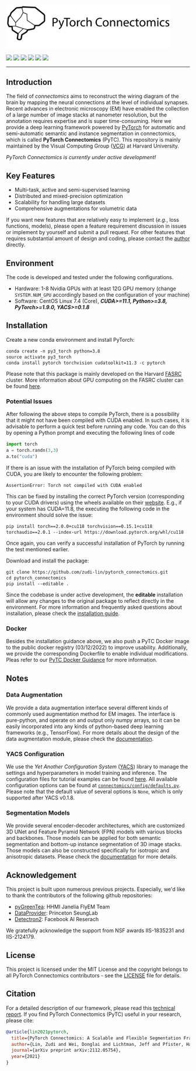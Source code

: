 <a href="https://github.com/zudi-lin/pytorch_connectomics">
<img src="./.github/logo_fullname.png" width="450"></a>

<p align="left">
    <a href="https://www.python.org/">
      <img src="https://img.shields.io/badge/Python-3.8-ff69b4.svg" /></a>
    <a href= "https://pytorch.org/">
      <img src="https://img.shields.io/badge/PyTorch-1.8-2BAF2B.svg" /></a>
    <a href= "https://github.com/zudi-lin/pytorch_connectomics/blob/master/LICENSE">
      <img src="https://img.shields.io/badge/License-MIT-blue.svg" /></a>
    <a href= "https://zudi-lin.github.io/pytorch_connectomics/build/html/index.html">
      <img src="https://img.shields.io/badge/Doc-Latest-2BAF2B.svg" /></a>
    <a href= "https://join.slack.com/t/pytorchconnectomics/shared_invite/zt-obufj5d1-v5_NndNS5yog8vhxy4L12w">
      <img src="https://img.shields.io/badge/Slack-Join-CC8899.svg" /></a>
    <a href= "https://arxiv.org/abs/2112.05754">
      <img src="https://img.shields.io/badge/arXiv-2112.05754-FF7F50.svg" /></a>
</p>

<hr/>

## Introduction

The field of *connectomics* aims to reconstruct the wiring diagram of the brain by mapping the neural connections at the level of individual synapses. Recent advances in electronic microscopy (EM) have enabled the collection of a large number of image stacks at nanometer resolution, but the annotation requires expertise and is super time-consuming. Here we provide a deep learning framework powered by [PyTorch](https://pytorch.org/) for automatic and semi-automatic semantic and instance segmentation in connectomics, which is called **PyTorch Connectomics** (PyTC). This repository is mainly maintained by the Visual Computing Group ([VCG](https://vcg.seas.harvard.edu)) at Harvard University.

*PyTorch Connectomics is currently under active development!*

## Key Features

- Multi-task, active and semi-supervised learning
- Distributed and mixed-precision optimization
- Scalability for handling large datasets
- Comprehensive augmentations for volumetric data

If you want new features that are relatively easy to implement (*e.g.*, loss functions, models), please open a feature requirement discussion in issues or implement by yourself and submit a pull request. For other features that requires substantial amount of design and coding, please contact the [author](https://github.com/zudi-lin) directly.

## Environment

The code is developed and tested under the following configurations.

- Hardware: 1-8 Nvidia GPUs with at least 12G GPU memory (change ```SYSTEM.NUM_GPU``` accordingly based on the configuration of your machine)
- Software: CentOS Linux 7.4 (Core), ***CUDA>=11.1, Python>=3.8, PyTorch>=1.9.0, YACS>=0.1.8***

## Installation

Create a new conda environment and install PyTorch:

```shell
conda create -n py3_torch python=3.8
source activate py3_torch
conda install pytorch torchvision cudatoolkit=11.3 -c pytorch
```

Please note that this package is mainly developed on the Harvard [FASRC](https://www.rc.fas.harvard.edu) cluster. More information about GPU computing on the FASRC cluster can be found [here](https://www.rc.fas.harvard.edu/resources/documentation/gpgpu-computing-on-the-cluster/).

### Potential Issues
After following the above steps to compile PyTorch, there is a possibility that it might not have been compiled with CUDA enabled. In such cases, it is advisable to perform a quick test before running any code. You can do this by opening a Python prompt and executing the following lines of code
```python
import torch
a = torch.randn(3,3)
a.to("cuda")
```
If there is an issue with the installation of PyTorch being compiled with CUDA, you are likely to encounter the following problem:
```
AssertionError: Torch not compiled with CUDA enabled
```
This can be fixed by installing the correct PyTorch version (corresponding to your CUDA drivers) using the wheels available on their [website](https://pytorch.org/get-started/previous-versions/). E.g., if your system has CUDA=11.8, the executing the following code in the environment should solve the issue:
```shell
pip install torch==2.0.0+cu118 torchvision==0.15.1+cu118 torchaudio==2.0.1 --index-url https://download.pytorch.org/whl/cu118
```
Once again, you can verify a successful installation of PyTorch by running the test mentioned earlier.

Download and install the package:

```shell
git clone https://github.com/zudi-lin/pytorch_connectomics.git
cd pytorch_connectomics
pip install --editable .
```

Since the codebase is under active development, the **editable** installation will allow any changes to the original package to reflect directly in the environment. For more information and frequently asked questions about installation, please check the [installation guide](https://connectomics.readthedocs.io/en/latest/notes/installation.html).

### Docker

Besides the installation guidance above, we also push a PyTC Docker image to the public docker 
registry (03/12/2022) to improve usability.
Additionally, we provide the corresponding Dockerfile to enable individual modifications.
Pleas refer to our [PyTC Docker Guidance](docker/README.md) for more information.

## Notes

### Data Augmentation

We provide a data augmentation interface several different kinds of commonly used augmentation method for EM images. The interface is pure-python, and operate on and output only numpy arrays, so it can be easily incorporated into any kinds of python-based deep learning frameworks (e.g., TensorFlow). For more details about the design of the data augmentation module, please check the [documentation](http://connectomics.readthedocs.io/).

### YACS Configuration

We use the *Yet Another Configuration System* ([YACS](https://github.com/rbgirshick/yacs)) library to manage the settings and hyperparameters in model training and inference. The configuration files for tutorial examples can be found [here](https://github.com/zudi-lin/pytorch_connectomics/tree/master/configs). All available configuration options can be found at [```connectomics/config/defaults.py```](https://github.com/zudi-lin/pytorch_connectomics/blob/master/connectomics/config/defaults.py). Please note that the default value of several options is ```None```, which is only supported after YACS v0.1.8.

### Segmentation Models

We provide several encoder-decoder architectures, which are customized 3D UNet and Feature Pyramid Network (FPN) models with various blocks and backbones. Those models can be applied for both semantic segmentation and bottom-up instance segmentation of 3D image stacks. Those models can also be constructed specifically for isotropic
and anisotropic datasets. Please check the [documentation](http://connectomics.readthedocs.io/) for more details.

## Acknowledgement

This project is built upon numerous previous projects. Especially, we'd like to thank the contributors of the following github repositories:

- [pyGreenTea](https://github.com/naibaf7/PyGreentea): HHMI Janelia FlyEM Team
- [DataProvider](https://github.com/torms3/DataProvider): Princeton SeungLab
- [Detectron2](https://github.com/facebookresearch/detectron2): Facebook AI Reserach

We gratefully acknowledge the support from NSF awards IIS-1835231 and IIS-2124179.

## License

This project is licensed under the MIT License and the copyright belongs to all PyTorch Connectomics contributors - see the [LICENSE](https://github.com/zudi-lin/pytorch_connectomics/blob/master/LICENSE) file for details.

## Citation

For a detailed description of our framework, please read this [technical report](https://arxiv.org/abs/2112.05754). If you find PyTorch Connectomics (PyTC) useful in your research, please cite:

```bibtex
@article{lin2021pytorch,
  title={PyTorch Connectomics: A Scalable and Flexible Segmentation Framework for EM Connectomics},
  author={Lin, Zudi and Wei, Donglai and Lichtman, Jeff and Pfister, Hanspeter},
  journal={arXiv preprint arXiv:2112.05754},
  year={2021}
}
```
